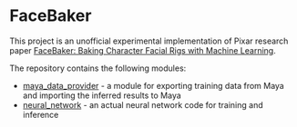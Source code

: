 # FaceBaker

This project is an unofficial experimental implementation of Pixar research paper [FaceBaker: Baking Character Facial Rigs with Machine Learning](http://graphics.pixar.com/library/faceBaker/paper.pdf).

The repository contains the following modules:
* [maya_data_provider](maya_data_provider) - a module for exporting training data from Maya and importing the inferred results to Maya
* [neural_network](neural_network) - an actual neural network code for training and inference

